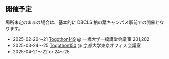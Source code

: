 ## 開催予定

場所未定のままの場合は、基本的に DBCLS 柏の葉キャンパス駅前での開催となります。

* 2025-02-20〜21 [Togothon149](https://github.com/dbcls/Togothon/wiki/Togothon149) @ 一橋大学一橋講堂会議室 201,202
* 2025-03-24〜25 [Togothon150](https://github.com/dbcls/Togothon/wiki/Togothon150)  @ 京都大学東京オフィス会議室
* 2025-04-21〜22 or 24〜25

